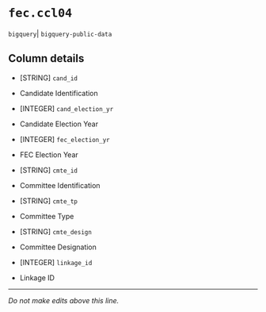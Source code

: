 # `fec.ccl04`
`bigquery`| `bigquery-public-data`

## Column details
* [STRING]    `cand_id`
 - Candidate Identification
* [INTEGER]   `cand_election_yr`
 - Candidate Election Year
* [INTEGER]   `fec_election_yr`
 - FEC Election Year
* [STRING]    `cmte_id`
 - Committee Identification
* [STRING]    `cmte_tp`
 - Committee Type
* [STRING]    `cmte_design`
 - Committee Designation
* [INTEGER]   `linkage_id`
 - Linkage ID

-------------------------------------------------------------------------------
*Do not make edits above this line.*
